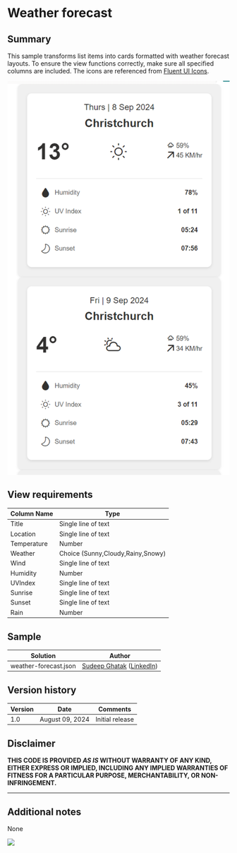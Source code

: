 # Weather forecast

## Summary

This sample transforms list items into cards formatted with weather forecast layouts. To ensure the view functions correctly, make sure all specified columns are included. The icons are referenced from [Fluent UI Icons](https://developer.microsoft.com/en-us/fluentui#/styles/web/icons).

![screenshot of the sample](./assets/screenshot.png)

## View requirements

Column Name               | Type
--------------------------|----------------------------------------
Title                     | Single line of text
Location                  | Single line of text
Temperature               | Number
Weather                   | Choice (Sunny,Cloudy,Rainy,Snowy)
Wind                      | Single line of text
Humidity                  | Number
UVIndex                   | Single line of text
Sunrise                   | Single line of text
Sunset                    | Single line of text
Rain                      | Number


## Sample

Solution|Author
--------|---------
weather-forecast.json | [Sudeep Ghatak](https://github.com/sudeepghatak) ([LinkedIn](https://www.linkedin.com/in/sudeepghatak/))

## Version history

Version|Date|Comments
-------|----|--------
1.0|August 09, 2024|Initial release

## Disclaimer
**THIS CODE IS PROVIDED *AS IS* WITHOUT WARRANTY OF ANY KIND, EITHER EXPRESS OR IMPLIED, INCLUDING ANY IMPLIED WARRANTIES OF FITNESS FOR A PARTICULAR PURPOSE, MERCHANTABILITY, OR NON-INFRINGEMENT.**

---

## Additional notes

None

<img src="https://pnptelemetry.azurewebsites.net/list-formatting/view-samples/weather-forecast" />
